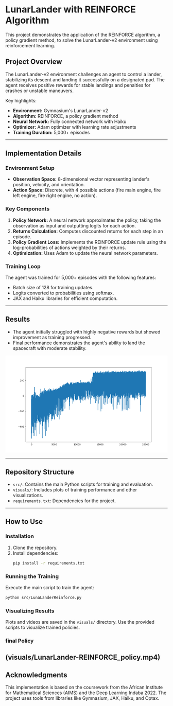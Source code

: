 # LunarLander with REINFORCE Algorithm

This project demonstrates the application of the REINFORCE algorithm, a policy gradient method, to solve the LunarLander-v2 environment using reinforcement learning.

## Project Overview

The LunarLander-v2 environment challenges an agent to control a lander, stabilizing its descent and landing it successfully on a designated pad. The agent receives positive rewards for stable landings and penalties for crashes or unstable maneuvers.

Key highlights:
- **Environment:** Gymnasium's LunarLander-v2
- **Algorithm:** REINFORCE, a policy gradient method
- **Neural Network:** Fully connected network with Haiku
- **Optimizer:** Adam optimizer with learning rate adjustments
- **Training Duration:** 5,000+ episodes

---

## Implementation Details

### Environment Setup
- **Observation Space:** 8-dimensional vector representing lander's position, velocity, and orientation.
- **Action Space:** Discrete, with 4 possible actions (fire main engine, fire left engine, fire right engine, no action).

### Key Components
1. **Policy Network:** A neural network approximates the policy, taking the observation as input and outputting logits for each action.
2. **Returns Calculation:** Computes discounted returns for each step in an episode.
3. **Policy Gradient Loss:** Implements the REINFORCE update rule using the log-probabilities of actions weighted by their returns.
4. **Optimization:** Uses Adam to update the neural network parameters.

### Training Loop
The agent was trained for 5,000+ episodes with the following features:
- Batch size of 128 for training updates.
- Logits converted to probabilities using softmax.
- JAX and Haiku libraries for efficient computation.

---

## Results

- The agent initially struggled with highly negative rewards but showed improvement as training progressed.
- Final performance demonstrates the agent's ability to land the spacecraft with moderate stability.

![Training Curve](visuals/policy.png)

---

## Repository Structure

- `src/`: Contains the main Python scripts for training and evaluation.
- `visuals/`: Includes plots of training performance and other visualizations.
- `requirements.txt`: Dependencies for the project.

---

## How to Use

### Installation
1. Clone the repository.
2. Install dependencies:
   ```bash
   pip install -r requirements.txt
   ```

### Running the Training
Execute the main script to train the agent:
```bash
python src/LunaLanderReinforce.py
```

### Visualizing Results
Plots and videos are saved in the `visuals/` directory. Use the provided scripts to visualize trained policies.

### final Policy
(visuals/LunarLander-REINFORCE_policy.mp4)
---

## Acknowledgments
This implementation is based on the coursework from the African Institute for Mathematical Sciences (AIMS) and the Deep Learning Indaba 2022. The project uses tools from libraries like Gymnasium, JAX, Haiku, and Optax.
